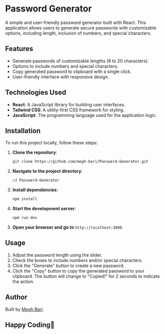 # Password Generator

A simple and user-friendly password generator built with React. This application allows users to generate secure passwords with customizable options, including length, inclusion of numbers, and special characters. 

## Features

- Generate passwords of customizable lengths (8 to 20 characters).
- Options to include numbers and special characters.
- Copy generated password to clipboard with a single click.
- User-friendly interface with responsive design.

## Technologies Used

- **React**: A JavaScript library for building user interfaces.
- **Tailwind CSS**: A utility-first CSS framework for styling.
- **JavaScript**: The programming language used for the application logic.

## Installation

To run this project locally, follow these steps:

1. **Clone the repository**:

   ```bash
   git clone https://github.com/megh-bari/Password-Generator.git
   ```

2. **Navigate to the project directory**:

   ```bash
   cd Password-Generator
   ```

3. **Install dependencies**:

   ```bash
   npm install
   ```

4. **Start the development server**:

   ```bash
   npm run dev
   ```

5. **Open your browser and go to** `http://localhost:3000`.

## Usage

1. Adjust the password length using the slider.
2. Check the boxes to include numbers and/or special characters.
3. Click the "Generate" button to create a new password.
4. Click the "Copy" button to copy the generated password to your clipboard. The button will change to "Copied!" for 2 seconds to indicate the action.

## Author

Built by [Megh Bari](http://github.com/megh-bari).

## Happy Coding🎈